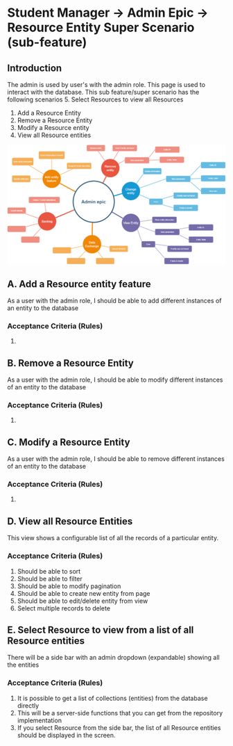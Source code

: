 # Student Manager -> Admin Epic -> Resource Entity Super Scenario (sub-feature)
## Introduction

The admin is used by user's with the admin role. This page is used to interact with the database.  This sub feature/super scenario has the following scenarios
5. Select Resources to view all Resources
1. Add a Resource Entity
2. Remove a Resource Entity
1. Modify a Resource entity
1. View all Resource entities

![Admin epic](../admin.PNG)


## A. Add a Resource entity feature 

As a user with the admin role, I should be able to add different instances of an entity to the database

### Acceptance Criteria (Rules)

1. 

## B. Remove a Resource Entity

As a user with the admin role, I should be able to modify different instances of an entity to the database

### Acceptance Criteria (Rules)

1. 

## C. Modify a Resource Entity
As a user with the admin role, I should be able to remove different instances of an entity to the database

### Acceptance Criteria (Rules)

1. 

## D. View all Resource Entities

This view shows a configurable list of all the records of a particular entity.

### Acceptance Criteria (Rules)

1. Should be able to sort
1. Should be able to filter
1. Should be able to modify pagination
1. Should be able to create new entity from page
1. Should be able to edit/delete entity from view
1. Select multiple records to delete


## E. Select Resource to view from a list of all Resource entities

There will be a side bar with an admin dropdown (expandable) showing all the entities 


### Acceptance Criteria (Rules)

1. It is possible to get a list of collections (entities) from the database directly
1. This will be a server-side functions that you can get from the repository implementation
1. If you select Resource from the side bar, the list of all Resource entities should be displayed in the screen.
